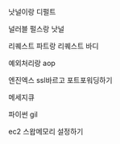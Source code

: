 낫널이랑 디펄트 

널러블 펄스랑 낫널

리퀘스트 파트랑 리퀘스트 바디

예외처리랑 aop

엔진엑스 ssl바르고 포트포워딩하기

메세지큐

파이썬 gil

ec2 스왑메모리 설정하기

